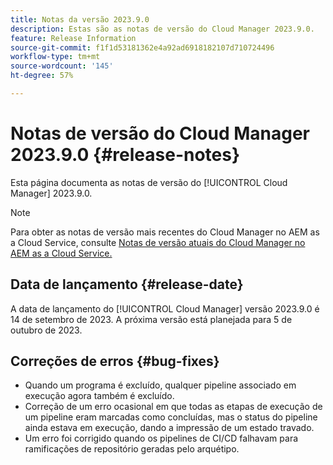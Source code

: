 ```yaml
---
title: Notas da versão 2023.9.0
description: Estas são as notas de versão do Cloud Manager 2023.9.0.
feature: Release Information
source-git-commit: f1f1d53181362e4a92ad6918182107d710724496
workflow-type: tm+mt
source-wordcount: '145'
ht-degree: 57%

---
```



# Notas de versão do Cloud Manager 2023.9.0 {#release-notes}

Esta página documenta as notas de versão do [!UICONTROL Cloud Manager] 2023.9.0.

>[!NOTE]
>
>Para obter as notas de versão mais recentes do Cloud Manager no AEM as a Cloud Service, consulte [Notas de versão atuais do Cloud Manager no AEM as a Cloud Service.](https://experienceleague.adobe.com/docs/experience-manager-cloud-service/content/implementing/using-cloud-manager/release-notes-cloud-manager/release-notes-cm-current.html?lang=pt-BR)

## Data de lançamento {#release-date}

A data de lançamento do [!UICONTROL Cloud Manager] versão 2023.9.0 é 14 de setembro de 2023. A próxima versão está planejada para 5 de outubro de 2023.

## Correções de erros {#bug-fixes}

* Quando um programa é excluído, qualquer pipeline associado em execução agora também é excluído.
* Correção de um erro ocasional em que todas as etapas de execução de um pipeline eram marcadas como concluídas, mas o status do pipeline ainda estava em execução, dando a impressão de um estado travado.
* Um erro foi corrigido quando os pipelines de CI/CD falhavam para ramificações de repositório geradas pelo arquétipo.
